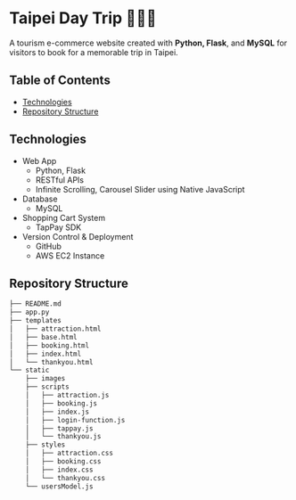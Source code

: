 # Taipei Day Trip :people_holding_hands:
A tourism e-commerce website created with **Python, Flask**, and **MySQL** for visitors to book for a memorable trip in Taipei.

## Table of Contents
* [Technologies](#technologies)
* [Repository Structure](#repository-structure)

<span id="technologies"></span>
## Technologies
* Web App
    * Python, Flask
    * RESTful APIs
    * Infinite Scrolling, Carousel Slider using Native JavaScript
* Database
    * MySQL
* Shopping Cart System
    * TapPay SDK
* Version Control & Deployment
    * GitHub
    * AWS EC2 Instance

<span id="repository-structure"></span>
## Repository Structure
```bash
├── README.md
├── app.py
├── templates
│   ├── attraction.html
│   ├── base.html
│   ├── booking.html
│   ├── index.html
│   └── thankyou.html
└── static
    ├── images
    ├── scripts
    │   ├── attraction.js
    │   ├── booking.js
    │   ├── index.js
    │   ├── login-function.js
    │   ├── tappay.js
    │   └── thankyou.js
    ├── styles
    │   ├── attraction.css
    │   ├── booking.css
    │   ├── index.css
    │   └── thankyou.css
    └── usersModel.js
```


